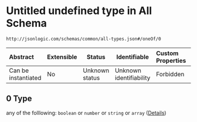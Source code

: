 # Untitled undefined type in All Schema

```txt
http://jsonlogic.com/schemas/common/all-types.json#/oneOf/0
```




| Abstract            | Extensible | Status         | Identifiable            | Custom Properties | Additional Properties | Access Restrictions | Defined In                                                       |
| :------------------ | ---------- | -------------- | ----------------------- | :---------------- | --------------------- | ------------------- | ---------------------------------------------------------------- |
| Can be instantiated | No         | Unknown status | Unknown identifiability | Forbidden         | Allowed               | none                | [all-types.json\*](common/all-types.json "open original schema") |

## 0 Type

any of the folllowing: `boolean` or `number` or `string` or `array` ([Details](all-types-oneof-0.md))
